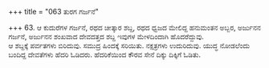 +++
title = "063 ತುರಗ ಗರ್ಜನೆ"

+++
63. ಆ ಕುದುರೆಗಳ ಗರ್ಜನೆ, ರಥದ ಚೀತ್ಕಾರ ಶಬ್ದ, ರಥದ ಧ್ವಜದ ಮೇಲಿದ್ದ ಹನುಮಂತನ ಅಬ್ಬರ, ಅರ್ಜುನನ ಗರ್ಜನೆ, ಅರ್ಜುನನ ಶಂಖವಾದ ದೇವದತ್ತದ ಶಬ್ದ ಇವುಗಳ ಮೇಳದಿಂದಾಗಿ ಹೊದರೆದ್ದುವು.   
ಆ ಶಬ್ದಕ್ಕೆ ಪರ್ವತಗಳು ಬಿರಿದುವು. ಸಮುದ್ರ ಹಿಂದಕ್ಕೆ ಸರಿಯಿತು. ನಕ್ಷತ್ರಗಳು ಉದುರಿದುವು. ಯುದ್ಧ ನೋಡಲೆಂದು ಬಂದಿದ್ದ ದೇವತೆಗಳು ಹೆದರಿ ಓಡಿದರು. ಹೆದರಿಕೆಯಿಂದ ಕೌರವ ಸೇನೆ ದಿಕ್ಕು ದಿಕ್ಕಿಗೆ ಓಡಿತು.